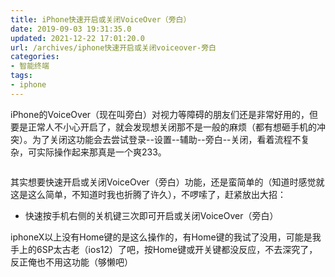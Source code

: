 ```yaml
---
title: iPhone快速开启或关闭VoiceOver（旁白）
date: 2019-09-03 19:31:35.0
updated: 2021-12-22 17:01:20.0
url: /archives/iphone快速开启或关闭voiceover-旁白
categories: 
- 智能终端
tags: 
- iphone
---
```


<!-- wp:paragraph -->
<p>iPhone的VoiceOver（现在叫旁白）对视力等障碍的朋友们还是非常好用的，但要是正常人不小心开启了，就会发现想关闭那不是一般的麻烦（都有想砸手机的冲突）。为了关闭这功能会去尝试登录--设置--辅助--旁白--关闭，看着流程不复杂，可实际操作起来那真是一个爽233。</p>
<!-- /wp:paragraph -->

<!-- wp:image {"align":"center","id":505} -->
<div class="wp-block-image"><figure class="aligncenter"><img src="https://cdn.lancn.cn/wp-content/uploads/2019/09/zsj.jpeg" alt="" class="wp-image-505"/></figure></div>
<!-- /wp:image -->

<!-- wp:paragraph -->
<p>其实想要快速开启或关闭VoiceOver（旁白）功能，还是蛮简单的（知道时感觉就这是这么简单，不知道时我也折腾了许久），不啰嗦了，赶紧放出大招：</p>
<!-- /wp:paragraph -->

<!-- wp:list -->
<ul><li>快速按手机右侧的关机键三次即可开启或关闭VoiceOver（旁白）</li></ul>
<!-- /wp:list -->

<!-- wp:paragraph -->
<p>iphoneX以上没有Home键的是这么操作的，有Home键的我试了没用，可能是我手上的6SP太古老（ios12）了吧，按Home键或开关键都没反应，不去深究了，反正俺也不用这功能（够懒吧）</p>
<!-- /wp:paragraph -->